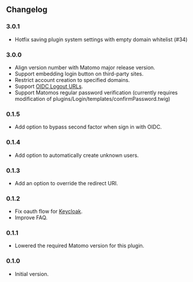 ## Changelog

### 3.0.1
* Hotfix saving plugin system settings with empty domain whitelist (#34)

### 3.0.0
* Align version number with Matomo major release version.
* Support embedding login button on third-party sites.
* Restrict account creation to specified domains.
* Support [OIDC Logout URLs](https://openid.net/specs/openid-connect-session-1_0-17.html#RPLogout).
* Support Matomos regular password verification (currently requires modification of plugins/Login/templates/confirmPassword.twig)

### 0.1.5
* Add option to bypass second factor when sign in with OIDC.

### 0.1.4

* Add option to automatically create unknown users.

### 0.1.3

* Add an option to override the redirect URI.

### 0.1.2

* Fix oauth flow for [Keycloak](https://github.com/keycloak/keycloak).
* Improve FAQ.

### 0.1.1

* Lowered the required Matomo version for this plugin.

### 0.1.0

* Initial version.
